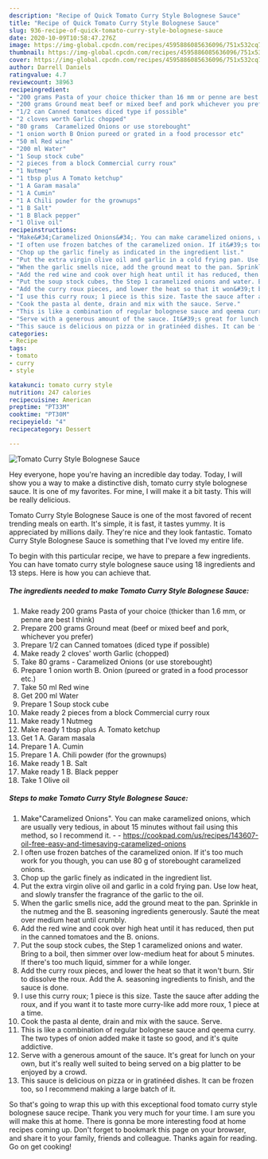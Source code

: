 ```yaml
---
description: "Recipe of Quick Tomato Curry Style Bolognese Sauce"
title: "Recipe of Quick Tomato Curry Style Bolognese Sauce"
slug: 936-recipe-of-quick-tomato-curry-style-bolognese-sauce
date: 2020-10-09T10:58:47.276Z
image: https://img-global.cpcdn.com/recipes/4595886085636096/751x532cq70/tomato-curry-style-bolognese-sauce-recipe-main-photo.jpg
thumbnail: https://img-global.cpcdn.com/recipes/4595886085636096/751x532cq70/tomato-curry-style-bolognese-sauce-recipe-main-photo.jpg
cover: https://img-global.cpcdn.com/recipes/4595886085636096/751x532cq70/tomato-curry-style-bolognese-sauce-recipe-main-photo.jpg
author: Darrell Daniels
ratingvalue: 4.7
reviewcount: 38963
recipeingredient:
- "200 grams Pasta of your choice thicker than 16 mm or penne are best I think"
- "200 grams Ground meat beef or mixed beef and pork whichever you prefer"
- "1/2 can Canned tomatoes diced type if possible"
- "2 cloves worth Garlic chopped"
- "80 grams  Caramelized Onions or use storebought"
- "1 onion worth B Onion pureed or grated in a food processor etc"
- "50 ml Red wine"
- "200 ml Water"
- "1 Soup stock cube"
- "2 pieces from a block Commercial curry roux"
- "1 Nutmeg"
- "1 tbsp plus A Tomato ketchup"
- "1 A Garam masala"
- "1 A Cumin"
- "1 A Chili powder for the grownups"
- "1 B Salt"
- "1 B Black pepper"
- "1 Olive oil"
recipeinstructions:
- "Make&#34;Caramelized Onions&#34;. You can make caramelized onions, which are usually very tedious, in about 15 minutes without fail using this method, so I recommend it.  https://cookpad.com/us/recipes/143607-oil-free-easy-and-timesaving-caramelized-onions"
- "I often use frozen batches of the caramelized onion. If it&#39;s too much work for you though, you can use 80 g of storebought caramelized onions."
- "Chop up the garlic finely as indicated in the ingredient list."
- "Put the extra virgin olive oil and garlic in a cold frying pan. Use low heat, and slowly transfer the fragrance of the garlic to the oil."
- "When the garlic smells nice, add the ground meat to the pan. Sprinkle in the nutmeg and the B. seasoning ingredients generously. Sauté the meat over medium heat until crumbly."
- "Add the red wine and cook over high heat until it has reduced, then put in the canned tomatoes and the B. onions."
- "Put the soup stock cubes, the Step 1 caramelized onions and water. Bring to a boil, then simmer over low-medium heat for about 5 minutes. If there&#39;s too much liquid, simmer for a while longer."
- "Add the curry roux pieces, and lower the heat so that it won&#39;t burn. Stir to dissolve the roux. Add the A. seasoning ingredients to finish, and the sauce is done."
- "I use this curry roux; 1 piece is this size. Taste the sauce after adding the roux, and if you want it to taste more curry-like add more roux, 1 piece at a time."
- "Cook the pasta al dente, drain and mix with the sauce. Serve."
- "This is like a combination of regular bolognese sauce and qeema curry. The two types of onion added make it taste so good, and it&#39;s quite addictive."
- "Serve with a generous amount of the sauce. It&#39;s great for lunch on your own, but it&#39;s really well suited to being served on a big platter to be enjoyed by a crowd."
- "This sauce is delicious on pizza or in gratinéed dishes. It can be frozen too, so I recommend making a large batch of it."
categories:
- Recipe
tags:
- tomato
- curry
- style

katakunci: tomato curry style 
nutrition: 247 calories
recipecuisine: American
preptime: "PT33M"
cooktime: "PT30M"
recipeyield: "4"
recipecategory: Dessert

---
```



![Tomato Curry Style Bolognese Sauce](https://img-global.cpcdn.com/recipes/4595886085636096/751x532cq70/tomato-curry-style-bolognese-sauce-recipe-main-photo.jpg)

Hey everyone, hope you're having an incredible day today. Today, I will show you a way to make a distinctive dish, tomato curry style bolognese sauce. It is one of my favorites. For mine, I will make it a bit tasty. This will be really delicious.



Tomato Curry Style Bolognese Sauce is one of the most favored of recent trending meals on earth. It's simple, it is fast, it tastes yummy. It is appreciated by millions daily. They're nice and they look fantastic. Tomato Curry Style Bolognese Sauce is something that I've loved my entire life.


To begin with this particular recipe, we have to prepare a few ingredients. You can have tomato curry style bolognese sauce using 18 ingredients and 13 steps. Here is how you can achieve that.

<!--inarticleads1-->

##### The ingredients needed to make Tomato Curry Style Bolognese Sauce:

1. Make ready 200 grams Pasta of your choice (thicker than 1.6 mm, or penne are best I think)
1. Prepare 200 grams Ground meat (beef or mixed beef and pork, whichever you prefer)
1. Prepare 1/2 can Canned tomatoes (diced type if possible)
1. Make ready 2 cloves&#39; worth Garlic (chopped)
1. Take 80 grams - Caramelized Onions (or use storebought)
1. Prepare 1 onion worth B. Onion (pureed or grated in a food processor etc.)
1. Take 50 ml Red wine
1. Get 200 ml Water
1. Prepare 1 Soup stock cube
1. Make ready 2 pieces from a block Commercial curry roux
1. Make ready 1 Nutmeg
1. Make ready 1 tbsp plus A. Tomato ketchup
1. Get 1 A. Garam masala
1. Prepare 1 A. Cumin
1. Prepare 1 A. Chili powder (for the grownups)
1. Make ready 1 B. Salt
1. Make ready 1 B. Black pepper
1. Take 1 Olive oil




<!--inarticleads2-->

##### Steps to make Tomato Curry Style Bolognese Sauce:

1. Make&#34;Caramelized Onions&#34;. You can make caramelized onions, which are usually very tedious, in about 15 minutes without fail using this method, so I recommend it. -  - https://cookpad.com/us/recipes/143607-oil-free-easy-and-timesaving-caramelized-onions
1. I often use frozen batches of the caramelized onion. If it&#39;s too much work for you though, you can use 80 g of storebought caramelized onions.
1. Chop up the garlic finely as indicated in the ingredient list.
1. Put the extra virgin olive oil and garlic in a cold frying pan. Use low heat, and slowly transfer the fragrance of the garlic to the oil.
1. When the garlic smells nice, add the ground meat to the pan. Sprinkle in the nutmeg and the B. seasoning ingredients generously. Sauté the meat over medium heat until crumbly.
1. Add the red wine and cook over high heat until it has reduced, then put in the canned tomatoes and the B. onions.
1. Put the soup stock cubes, the Step 1 caramelized onions and water. Bring to a boil, then simmer over low-medium heat for about 5 minutes. If there&#39;s too much liquid, simmer for a while longer.
1. Add the curry roux pieces, and lower the heat so that it won&#39;t burn. Stir to dissolve the roux. Add the A. seasoning ingredients to finish, and the sauce is done.
1. I use this curry roux; 1 piece is this size. Taste the sauce after adding the roux, and if you want it to taste more curry-like add more roux, 1 piece at a time.
1. Cook the pasta al dente, drain and mix with the sauce. Serve.
1. This is like a combination of regular bolognese sauce and qeema curry. The two types of onion added make it taste so good, and it&#39;s quite addictive.
1. Serve with a generous amount of the sauce. It&#39;s great for lunch on your own, but it&#39;s really well suited to being served on a big platter to be enjoyed by a crowd.
1. This sauce is delicious on pizza or in gratinéed dishes. It can be frozen too, so I recommend making a large batch of it.




So that's going to wrap this up with this exceptional food tomato curry style bolognese sauce recipe. Thank you very much for your time. I am sure you will make this at home. There is gonna be more interesting food at home recipes coming up. Don't forget to bookmark this page on your browser, and share it to your family, friends and colleague. Thanks again for reading. Go on get cooking!
